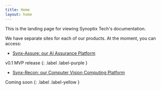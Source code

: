 ```yaml
---
title: Home
layout: home
---
```


This is the landing page for viewing Synoptix Tech's documentation. 

We have separate sites for each of our products. At the moment, you can access:

- [Synx-Assure: our AI Assurance Platform](https://docs.synoptix.co.uk/assurance) 

v0.1 MVP release 
{: .label .label-purple }
- [Synx-Recon: our Computer Vision Computing Platform](https://docs.synoptix.co.uk/synx-recon) 

Coming soon 
{: .label .label-yellow }